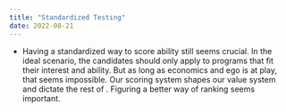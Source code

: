 ```yaml
---
title: "Standardized Testing"
date: 2022-08-21
---
```

- Having a standardized way to score ability still seems crucial. In the ideal scenario, the candidates should only apply to programs that fit their interest and ability. But as long as economics and ego is at play, that seems impossible. Our scoring system shapes our value system and dictate the rest of . Figuring a better way of ranking seems important. 